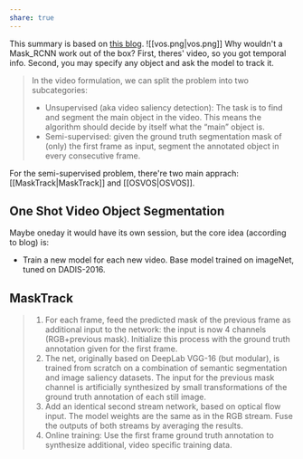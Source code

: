 ```yaml
---
share: true
---
```

This summary is based on [this blog](https://techburst.io/video-object-segmentation-the-basics-758e77321914).
![[vos.png|vos.png]]
Why wouldn't a Mask_RCNN work out of the box? First, theres' video, so you got temporal info. Second, you may specify any object and ask the model to track it.
> In the video formulation, we can split the problem into two subcategories:
> - Unsupervised (aka video saliency detection): The task is to find and segment the main object in the video. This means the algorithm should decide by itself what the “main” object is.
> - Semi-supervised: given the ground truth segmentation mask of (only) the first frame as input, segment the annotated object in every consecutive frame.

For the semi-supervised problem, there're two main apprach: [[MaskTrack|MaskTrack]] and [[OSVOS|OSVOS]].

## One Shot Video Object Segmentation
Maybe oneday it would have its own session, but the core idea (according to blog) is:
- Train a new model for each new video. Base model trained on imageNet, tuned on DADIS-2016. 

## MaskTrack
> 1. For each frame, feed the predicted mask of the previous frame as additional input to the network: the input is now 4 channels (RGB+previous mask). Initialize this process with the ground truth annotation given for the first frame.
> 2. The net, originally based on DeepLab VGG-16 (but modular), is trained from scratch on a combination of semantic segmentation and image saliency datasets. The input for the previous mask channel is artificially synthesized by small transformations of the ground truth annotation of each still image.
> 3. Add an identical second stream network, based on optical flow input. The model weights are the same as in the RGB stream. Fuse the outputs of both streams by averaging the results.
> 4. Online training: Use the first frame ground truth annotation to synthesize additional, video specific training data.